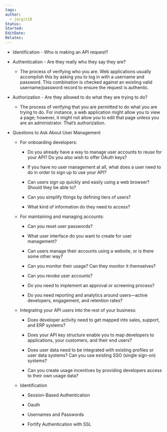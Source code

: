 ```yaml
---
tags: 
author:
  - jacgit18
Status: 
Started: 
EditDate: 
Relates:
---
```

-   Identification - Who is making an API request? 
    
-   Authentication - Are they really who they say they are? 
    
    -   The process of verifying who you are. Web applications usually accomplish this by asking you to log in with a username and password. This combination is checked against an existing valid username/password record to ensure the request is authentic. 
        
-   Authorization - Are they allowed to do what they are trying to do? 
    
    -   The process of verifying that you are permitted to do what you are trying to do. For instance, a web application might allow you to view a page; however, it might not allow you to edit that page unless you are an administrator. That’s authorization. 
        
    
-   Questions to Ask About User Management 
    
    -   For onboarding developers: 
        
        -   Do you already have a way to manage user accounts to reuse for your API? Do you also wish to offer OAuth keys? 
            
        -   If you have no user management at all, what does a user need to do in order to sign up to use your API? 
            
        -   Can users sign up quickly and easily using a web browser? Should they be able to? 
            
        -   Can you simplify things by defining tiers of users? 
            
        -   What kind of information do they need to access? 
            
    -   For maintaining and managing accounts: 
        
        -   Can you reset user passwords? 
            
        -   What user interface do you want to create for user management? 
            
        -   Can users manage their accounts using a website, or is there some other way? 
            
        -   Can you monitor their usage? Can they monitor it themselves? 
            
        -   Can you revoke user accounts? 
            
        -   Do you need to implement an approval or screening process? 
            
        -   Do you need reporting and analytics around users—active developers, engagement, and retention rates? 
            
    -   Integrating your API users into the rest of your business: 
        
        -   Does developer activity need to get mapped into sales, support, and ERP systems? 
            
        -   Does your API key structure enable you to map developers to applications, your customers, and their end users? 
            
        -   Does user data need to be integrated with existing profiles or user data systems? Can you use existing SSO (single sign-on) systems? 
            
        -   Can you create usage incentives by providing developers access to their own usage data? 
            
    -   Identification 
        
        -   Session-Based Authentication 
            
        -   Oauth 
            
        -   Usernames and Passwords 
            
        -   Fortify Authentication with SSL